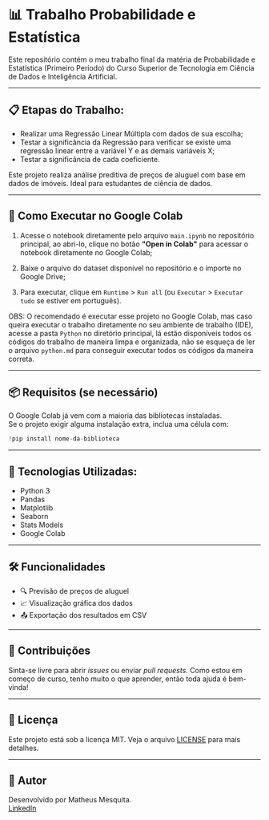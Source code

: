 # 📊 Trabalho Probabilidade e Estatística
Este repositório contém o meu trabalho final da matéria de Probabilidade e Estatística (Primeiro Período) do Curso Superior de Tecnologia em Ciência de Dados e Inteligência Artificial.

---

## 📋 Etapas do Trabalho:
- Realizar uma Regressão Linear Múltipla com dados de sua escolha;
- Testar a significância da Regressão para verificar se existe uma regressão linear entre a variável Y e as demais variáveis X;
- Testar a significância de cada coeficiente.

Este projeto realiza análise preditiva de preços de aluguel com base em dados de imóveis. Ideal para estudantes de ciência de dados.

---

## 🚀 Como Executar no Google Colab

1. Acesse o notebook diretamente pelo arquivo `main.ipynb` no repositório principal, ao abri-lo, clique no botão **"Open in Colab"** para acessar o notebook diretamente no Google Colab;

2. Baixe o arquivo do dataset disponível no repositório e o importe no Google Drive;

3. Para executar, clique em `Runtime` > `Run all` (ou `Executar` > `Executar tudo` se estiver em português).

OBS: O recomendado é executar esse projeto no Google Colab, mas caso queira executar o trabalho diretamente no seu ambiente de trabalho (IDE), acesse a pasta `Python` no diretório principal, lá estão disponíveis todos os códigos do trabalho de maneira limpa e organizada, não se esqueça de ler o arquivo `python.md` para conseguir executar todos os códigos da maneira correta.

---

## 📦 Requisitos (se necessário)

O Google Colab já vem com a maioria das bibliotecas instaladas.  
Se o projeto exigir alguma instalação extra, inclua uma célula com:

```python
!pip install nome-da-biblioteca
```
---

## 🧠 Tecnologias Utilizadas:

- Python 3
- Pandas
- Matplotlib
- Seaborn
- Stats Models
- Google Colab

---

## 🛠️ Funcionalidades

- 🔍 Previsão de preços de aluguel
- 📈 Visualização gráfica dos dados
- 📤 Exportação dos resultados em CSV

---

## 🤝 Contribuições

Sinta-se livre para abrir *issues* ou enviar *pull requests*. Como estou em começo de curso, tenho muito o que aprender, então toda ajuda é bem-vinda!

---

## 📄 Licença

Este projeto está sob a licença MIT. Veja o arquivo [LICENSE](LICENSE) para mais detalhes.

---

## 👤 Autor

Desenvolvido por Matheus Mesquita.  
[LinkedIn](https://www.linkedin.com/in/matheus-mesquita-a76509341/)
